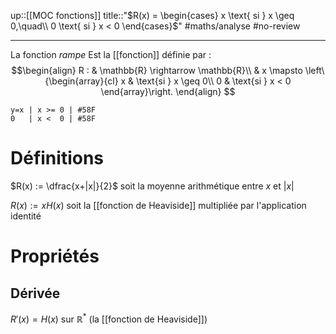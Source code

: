 up::[[MOC fonctions]]
title::"$R(x) = \begin{cases} x \text{ si } x \geq 0,\quad\\ 0 \text{ si } x < 0 \end{cases}$"
#maths/analyse #no-review 

----
La fonction _rampe_ Est la [[fonction]] définie par :
$$\begin{align}
R : & \mathbb{R} \rightarrow \mathbb{R}\\
    & x \mapsto \left\{\begin{array}{cl}
        x & \text{si } x \geq 0\\
        0 & \text{si } x < 0
    \end{array}\right.
\end{align}
$$

```desmos-graph
y=x | x >= 0 | #58F
0   | x <  0 | #58F
```

# Définitions

$R(x) := \dfrac{x+|x|}{2}$ soit la moyenne arithmétique entre $x$ et $|x|$

$R(x):= xH(x)$  soit la [[fonction de Heaviside]] multipliée par l'application identité



# Propriétés

## Dérivée
$R'(x) = H(x)$ sur $\mathbb{R}^*$ (la [[fonction de Heaviside]])


